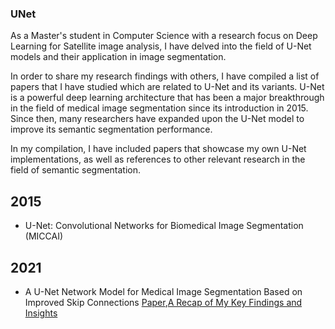 ### UNet



As a Master's student in Computer Science with a research focus on Deep Learning for Satellite image analysis, I have delved into the field of U-Net models and their application in image segmentation. 

In order to share my research findings with others, I have compiled a list of papers that I have studied which are related to U-Net and its variants. U-Net is a powerful deep learning architecture that has been a major breakthrough in the field of medical image segmentation since its introduction in 2015. Since then, many researchers have expanded upon the U-Net model to improve its semantic segmentation performance.

In my compilation, I have included papers that showcase my own U-Net implementations, as well as references to other relevant research in the field of semantic segmentation.

## 2015

 * U-Net: Convolutional Networks for Biomedical Image Segmentation (MICCAI)  


## 2021

 * A U-Net Network Model for Medical Image Segmentation Based on Improved Skip Connections [Paper](https://ieeexplore.ieee.org/document/9724086),[A Recap of My Key Findings and Insights](https://github.com/iamismaill/UNet/blob/main/2021/Extracting%20Key%20Insights%20from%20A%20U-Net%20Network%20Model%20for%20Medical%20Image%20Segmentation%20Based%20on%20Improved%20Skip%20Connections:%20A%20Summary%20of%20Key%20Takeaways.pptx )  
